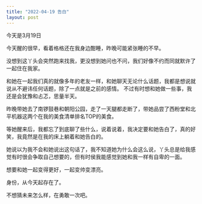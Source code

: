```yaml
---
title: "2022-04-19 告白"
layout: post
---
```


今天是3月19日

今天醒的很早，看着格格还在我身边酣睡，昨晚可能紧张睡的不早。

没想到这丫头会突然跑来找我，更没想到她问也不问，我们好像不约而同就默许了一起住在我家。

和她在一起我们真的就像多年的老友一样，和她聊天无论什么话题，我都是想说就说从不避讳任何话题，除了一点就是之前的感情。
不过有时想和她做一些事，我还是会犹豫和忐忑，思量半天。

昨晚带她去了南锣鼓巷和朝阳公园，走了一天腿都走断了，带她品尝了西粉堂和北平机器这两个在我的美食清单排名TOP的美食。

等她醒来后，我都忘了到底聊了些什么，说着说着，我决定要和她告白了，真的好笑，我竟然是在我的床上躺着和她告白的。

她说以为我不会和她说出这句话了，我不知道她为什么会这么说，丫头总是给我感觉有时很会争取自己想要的，但有时侯我能感觉到她和我一样有自卑的一面。

想要和她一起变得更好，一起变帅变漂亮。

身份，从今天起存在了。

不想猜未来怎么样，在勇敢一次吧。
